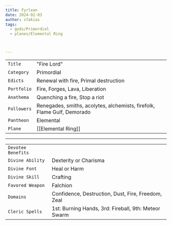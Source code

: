 ```yaml
---
title: Fyrlean
date: 2024-02-03
author: sfakias
tags:
  - gods/Primordial
  - planes/Elemental Ring



---
```

| | |
| --- | --- |
| `Title` | "Fire Lord" |
| `Category` | Primordial |
| `Edicts` | Renewal with fire, Primal destruction |
| `Portfolio` | Fire, Forges, Lava, Liberation |
| `Anathema` | Quenching a fire, Stop a riot |
| `Followers` | Renegades, smiths, acolytes, alchemists, firefolk, Flame Gulf, Demorado |
| `Pantheon` | Elemental |
| `Plane` | [[Elemental Ring]] |

---
| | |
| --- | --- |
| `Devotee Benefits` |
| `Divine Ability` | Dexterity or Charisma |
| `Divine Font` | Heal or Harm |
| `Divine Skill` | Crafting |
| `Favored Weapon` | Falchion |
| `Domains` | Confidence, Destruction, Dust, Fire, Freedom, Zeal |
| `Cleric Spells` | 1st: Burning Hands, 3rd: Fireball, 9th: Meteor Swarm |
